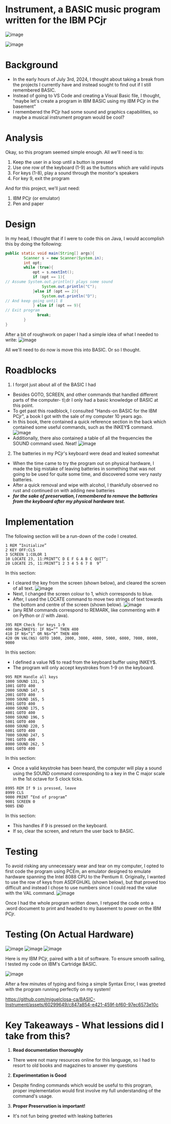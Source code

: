 # Instrument, a BASIC music program written for the IBM PCjr

![image](https://github.com/miguelclosa-ca/BASIC-Instrument/assets/60299649/a8c6247c-99ec-4a7d-b388-939b81a386ae)

![image](https://github.com/miguelclosa-ca/BASIC-Instrument/assets/60299649/7d70b7b7-d8b7-4c4e-81ac-9d68b177f524)

# Background
* In the early hours of July 3rd, 2024, I thought about taking a break from the projects I currently have and instead sought to find out if I still remembered BASIC.
* Instead of going to VS Code and creating a Visual Basic file, I thought, "maybe let's create a program in IBM BASIC using my IBM PCjr in the basement"
* I remembered the PCjr had some sound and graphics capabilities, so maybe a musical instrument program would be cool?

# Analysis
Okay, so this program seemed simple enough. All we'll need is to:
1. Keep the user in a loop until a button is pressed
2. Use one row of the keyboard (1-9) as the buttons which are valid inputs
3. For keys (1-8), play a sound through the monitor's speakers
4. For key 9, exit the program

And for this project, we'll just need:
1. IBM PCjr (or emulator)
2. Pen and paper

# Design
In my head, I thought that if I were to code this on Java, I would accomplish this by doing the following:
```java
public static void main(String[] args){
        Scanner s = new Scanner(System.in);
        int opt;
        while (true){
            opt = s.nextInt();
            if (opt == 1){
// Assume System.out.println() plays some sound
                System.out.println("C");
            }else if (opt == 2){
                System.out.println("D");
// And keep going until 8
            } else if (opt == 9){
// Exit program
              break;
        }
}
```

After a bit of roughwork on paper I had a simple idea of what I needed to write:
![image](https://github.com/miguelclosa-ca/BASIC-Instrument/assets/60299649/eddf9786-96fd-4124-9d8c-60a6b463d157)


All we'll need to do now is move this into BASIC. Or so I thought. 

# Roadblocks
1. I forgot just about all of the BASIC I had
* Besides GOTO, SCREEN, and other commands that handled different parts of the computer- tl;dr I only had a basic knowledge of BASIC at this point.
* To get past this roadblock, I consulted "Hands-on BASIC for the IBM PCjr", a book I got with the sale of my computer 10 years ago.
* In this book, there contained a quick reference section in the back which contained some useful commands, such as the INKEY$ command.
![image](https://github.com/miguelclosa-ca/BASIC-Instrument/assets/60299649/3eaa3cec-9132-47a8-8ae6-04924318df62)
* Additionally, there also contained a table of all the frequencies the SOUND command used. Neat!
![image](https://github.com/miguelclosa-ca/BASIC-Instrument/assets/60299649/6a9237c7-e32c-46a6-85f8-23a498d32158)

2. The batteries in my PCjr's keyboard were dead and leaked somewhat
* When the time came to try the program out on physical hardware, I made the big mistake of leaving batteries in something that was not going to be used for quite some time, and discovered some very nasty batteries.
* After a quick removal and wipe with alcohol, I thankfully observed no rust and continued on with adding new batteries
* ***for the sake of preservation, I remembered to remove the batteries from the keyboard after my physical hardware test.***

# Implementation
The following section will be a run-down of the code I created.
```
1 REM “Initialize”
2 KEY OFF:CLS
3 SCREEN 1:COLOR 1
10 LOCATE 23, 11:PRINT”C D E F G A B C QUIT”;
20 LOCATE 25, 11:PRINT”1 2 3 4 5 6 7 8  9”
```
In this section:
* I cleared the key from the screen (shown below), and cleared the screen of all text.
![image](https://github.com/miguelclosa-ca/BASIC-Instrument/assets/60299649/f02b2fa9-2bc8-4c76-a3fd-5b9f125744c2)
* Next, I changed the screen colour to 1, which corresponds to blue.
* After, I used the LOCATE command to move two strings of text towards the bottom and centre of the screen (shown below).
![image](https://github.com/miguelclosa-ca/BASIC-Instrument/assets/60299649/fe02745e-974c-4613-aaf1-f95bcd69b8f9)
* (any REM commands correspond to REMARK, like commenting with # on Python or // with Java).

```
395 REM Check for keys 1-9
400 N$=INKEY$: IF N$=”” THEN 400
410 IF N$<”1” OR N$>”9” THEN 400
420 ON VAL(N$) GOTO 1000, 2000, 3000, 4000, 5000, 6000, 7000, 8000, 9000
```
In this section:
* I defined a value N$ to read from the keyboard buffer using INKEY$.
* The program will only accept keystrokes from 1-9 on the keyboard.
```
995 REM Handle all keys
1000 SOUND 131, 5
1001 GOTO 400
2000 SOUND 147, 5
2001 GOTO 400
3000 SOUND 165, 5
3001 GOTO 400
4000 SOUND 175, 5
4001 GOTO 400
5000 SOUND 196, 5
5001 GOTO 400
6000 SOUND 220, 5
6001 GOTO 400
7000 SOUND 247, 5
7001 GOTO 400
8000 SOUND 262, 5
8001 GOTO 400
```
In this section:
* Once a valid keystroke has been heard, the computer will play a sound using the SOUND command corresponding to a key in the C major scale in the 1st octave for 5 clock ticks.
```
8995 REM If 9 is pressed, leave
8999 CLS 
9000 PRINT “End of program”
9001 SCREEN 0
9005 END
```
In this section:
* This handles if 9 is pressed on the keyboard.
* If so, clear the screen, and return the user back to BASIC.

# Testing
To avoid risking any unnecessary wear and tear on my computer, I opted to first code the program using PCEm, an emulator designed to emulate hardware spanning the Intel 8088 CPU to the Pentium II. 
Originally, I wanted to use the row of keys from ASDFGHJKL (shown below), but that proved too difficult and instead I chose to use numbers since I could read the value with the VAL command.
![image](https://github.com/miguelclosa-ca/BASIC-Instrument/assets/60299649/abbe6c37-601c-4ba5-a73f-fcaa41b53bc9)

Once I had the whole program written down, I retyped the code onto a .word document to print and headed to my basement to power on the IBM PCjr.

# Testing (On Actual Hardware)
![image](https://github.com/miguelclosa-ca/BASIC-Instrument/assets/60299649/033f06fa-97d5-4a57-b8d8-002a79bbc0fc)
![image](https://github.com/miguelclosa-ca/BASIC-Instrument/assets/60299649/16482a8e-afa4-4518-a584-8f3c036dcce8)
![image](https://github.com/miguelclosa-ca/BASIC-Instrument/assets/60299649/e3b654ae-ac67-4729-80f8-3322624a8679)

Here is my IBM PCjr, paired with a bit of software. To ensure smooth sailing, I tested my code on IBM's Cartridge BASIC.

![image](https://github.com/miguelclosa-ca/BASIC-Instrument/assets/60299649/d550f76c-fae8-4602-9e5c-fc8c78b82bac)

After a few minutes of typing and fixing a simple Syntax Error, I was greeted with the program running perfectly on my system!

https://github.com/miguelclosa-ca/BASIC-Instrument/assets/60299649/c847a854-e421-459f-bf60-97ec6573e10c

# Key Takeaways - What lessions did I take from this?

1. **Read documentation thoroughly**
* There were not many resources online for this language, so I had to resort to old books and magazines to answer my questions
2. **Experimentation is Good**
* Despite finding commands which would be useful to this program, proper implementation would first involve my full understanding of the command's usage. 
3. **Proper Preservation is important!**
* It's not fun being greeted with leaking batteries
